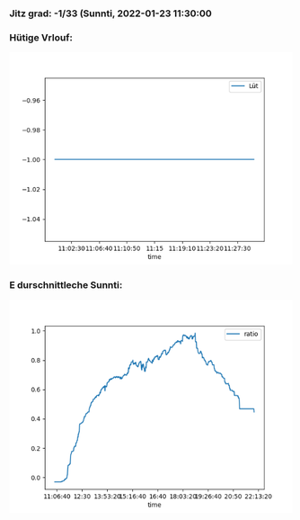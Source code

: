 ### Jitz grad: -1/33 (Sunnti, 2022-01-23 11:30:00

### Hütige Vrlouf:
![Graph](Today.png)

### E durschnittleche Sunnti:
![Graph](Sunnti.png)